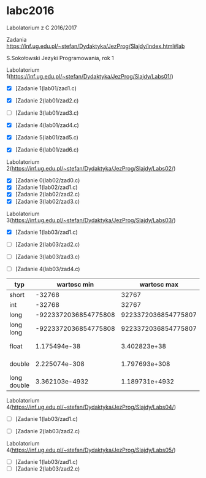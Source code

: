 # labc2016
Labolatorium z C 2016/2017

Zadania https://inf.ug.edu.pl/~stefan/Dydaktyka/JezProg/Slajdy/index.html#lab

S.Sokołowski
Jezyki Programowania, rok 1

Labolatorium 1(https://inf.ug.edu.pl/~stefan/Dydaktyka/JezProg/Slajdy/Labs01/)
* [x] [Zadanie 1(lab01/zad1.c)
* [x] [Zadanie 2(lab01/zad2.c)
* [ ] [Zadanie 3(lab01/zad3.c)
* [x] [Zadanie 4(lab01/zad4.c)
* [x] [Zadanie 5(lab01/zad5.c)
* [x] [Zadanie 6(lab01/zad6.c)


Labolatorium 2(https://inf.ug.edu.pl/~stefan/Dydaktyka/JezProg/Slajdy/Labs02/)


* [x] [Zadanie 0(lab02/zad0.c)
* [x] [Zadanie 1(lab02/zad1.c)
* [x] [Zadanie 2(lab02/zad2.c)
* [x] [Zadanie 3(lab02/zad3.c)

Labolatorium 3(https://inf.ug.edu.pl/~stefan/Dydaktyka/JezProg/Slajdy/Labs03/)



* [x] [Zadanie 1(lab03/zad1.c)
* [ ] [Zadanie 2(lab03/zad2.c)
* [ ] [Zadanie 3(lab03/zad3.c)
* [ ] [Zadanie 4(lab03/zad4.c)


|typ        |       wartosc min   |          wartosc max|       ziarno| precyzja|we/wy|
|-----------|---------------------|---------------------|-------------|---------|-----|
|short      |               -32768|                32767|             |         | i   |
|int        |               -32768|                32767|             |         | d   |
|long       | -9223372036854775808|  9223372036854775807|             |         | li  |
|long long  | -9223372036854775808|  9223372036854775807|             |         | lli |
|float      |         1.175494e-38|         3.402823e+38| 1.192093e-07|        6| lli |
|double     |        2.225074e-308|        1.797693e+308| 2.220446e-16|       15| lli |
|long double|       3.362103e-4932|       1.189731e+4932| 1.084202e-19|       18| Le  |


Labolatorium 4(https://inf.ug.edu.pl/~stefan/Dydaktyka/JezProg/Slajdy/Labs04/)



* [ ] [Zadanie 1(lab03/zad1.c)
* [ ] [Zadanie 2(lab03/zad2.c)



Labolatorium 4(https://inf.ug.edu.pl/~stefan/Dydaktyka/JezProg/Slajdy/Labs05/)



* [ ] [Zadanie 1(lab03/zad1.c)
* [ ] [Zadanie 2(lab03/zad2.c)
